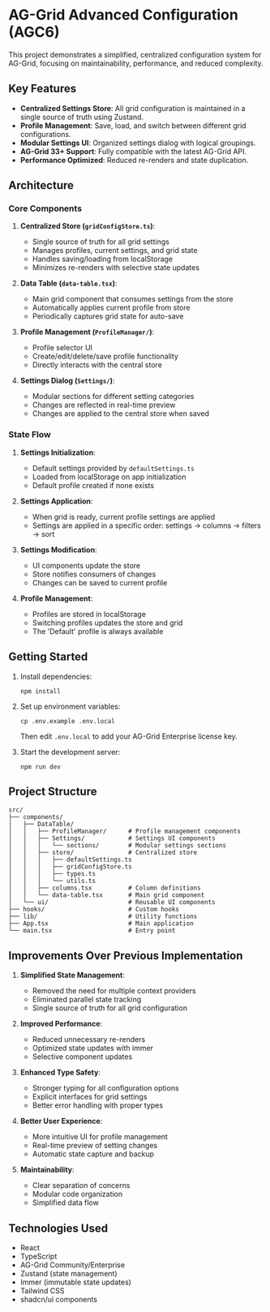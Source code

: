 # AG-Grid Advanced Configuration (AGC6)

This project demonstrates a simplified, centralized configuration system for AG-Grid, focusing on maintainability, performance, and reduced complexity.

## Key Features

- **Centralized Settings Store**: All grid configuration is maintained in a single source of truth using Zustand.
- **Profile Management**: Save, load, and switch between different grid configurations.
- **Modular Settings UI**: Organized settings dialog with logical groupings.
- **AG-Grid 33+ Support**: Fully compatible with the latest AG-Grid API.
- **Performance Optimized**: Reduced re-renders and state duplication.

## Architecture

### Core Components

1. **Centralized Store (`gridConfigStore.ts`)**:
   - Single source of truth for all grid settings
   - Manages profiles, current settings, and grid state
   - Handles saving/loading from localStorage
   - Minimizes re-renders with selective state updates

2. **Data Table (`data-table.tsx`)**:
   - Main grid component that consumes settings from the store
   - Automatically applies current profile from store
   - Periodically captures grid state for auto-save

3. **Profile Management (`ProfileManager/`)**:
   - Profile selector UI
   - Create/edit/delete/save profile functionality
   - Directly interacts with the central store

4. **Settings Dialog (`Settings/`)**:
   - Modular sections for different setting categories
   - Changes are reflected in real-time preview
   - Changes are applied to the central store when saved

### State Flow

1. **Settings Initialization**:
   - Default settings provided by `defaultSettings.ts`
   - Loaded from localStorage on app initialization
   - Default profile created if none exists

2. **Settings Application**:
   - When grid is ready, current profile settings are applied
   - Settings are applied in a specific order: settings → columns → filters → sort

3. **Settings Modification**:
   - UI components update the store
   - Store notifies consumers of changes
   - Changes can be saved to current profile

4. **Profile Management**:
   - Profiles are stored in localStorage
   - Switching profiles updates the store and grid
   - The 'Default' profile is always available

## Getting Started

1. Install dependencies:
   ```
   npm install
   ```

2. Set up environment variables:
   ```
   cp .env.example .env.local
   ```
   Then edit `.env.local` to add your AG-Grid Enterprise license key.

3. Start the development server:
   ```
   npm run dev
   ```

## Project Structure

```
src/
├── components/
│   ├── DataTable/
│   │   ├── ProfileManager/      # Profile management components
│   │   ├── Settings/            # Settings UI components
│   │   │   └── sections/        # Modular settings sections
│   │   ├── store/               # Centralized store
│   │   │   ├── defaultSettings.ts
│   │   │   ├── gridConfigStore.ts
│   │   │   ├── types.ts
│   │   │   └── utils.ts
│   │   ├── columns.tsx          # Column definitions
│   │   └── data-table.tsx       # Main grid component
│   └── ui/                      # Reusable UI components
├── hooks/                       # Custom hooks
├── lib/                         # Utility functions
├── App.tsx                      # Main application
└── main.tsx                     # Entry point
```

## Improvements Over Previous Implementation

1. **Simplified State Management**:
   - Removed the need for multiple context providers
   - Eliminated parallel state tracking
   - Single source of truth for all grid configuration

2. **Improved Performance**:
   - Reduced unnecessary re-renders
   - Optimized state updates with immer
   - Selective component updates

3. **Enhanced Type Safety**:
   - Stronger typing for all configuration options
   - Explicit interfaces for grid settings
   - Better error handling with proper types

4. **Better User Experience**:
   - More intuitive UI for profile management
   - Real-time preview of setting changes
   - Automatic state capture and backup

5. **Maintainability**:
   - Clear separation of concerns
   - Modular code organization
   - Simplified data flow

## Technologies Used

- React
- TypeScript
- AG-Grid Community/Enterprise
- Zustand (state management)
- Immer (immutable state updates)
- Tailwind CSS
- shadcn/ui components